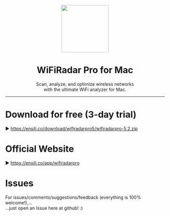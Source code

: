 <p align=center>
  <img height="150px" src="https://github.com/enSili-co/wifiradar pro/raw/main/images/logo.png"/>
</p>
<h1 align=center>WiFiRadar Pro for Mac</h1>
<p align=center>
  Scan, analyze, and optimize wireless networks<br/> with the ultimate WiFi analyzer for Mac.
</p>


---

# Download for free (3-day trial)

▶︎ https://ensili.co/download/wifiradarpro5/wifiradarpro-5.2.zip

# Official Website

▶︎ https://ensili.co/app/wifiradarpro

# Issues

For issues/comments/suggestions/feedback (everything is 100% welcome!),...    
...just open an Issue here at github! :)
